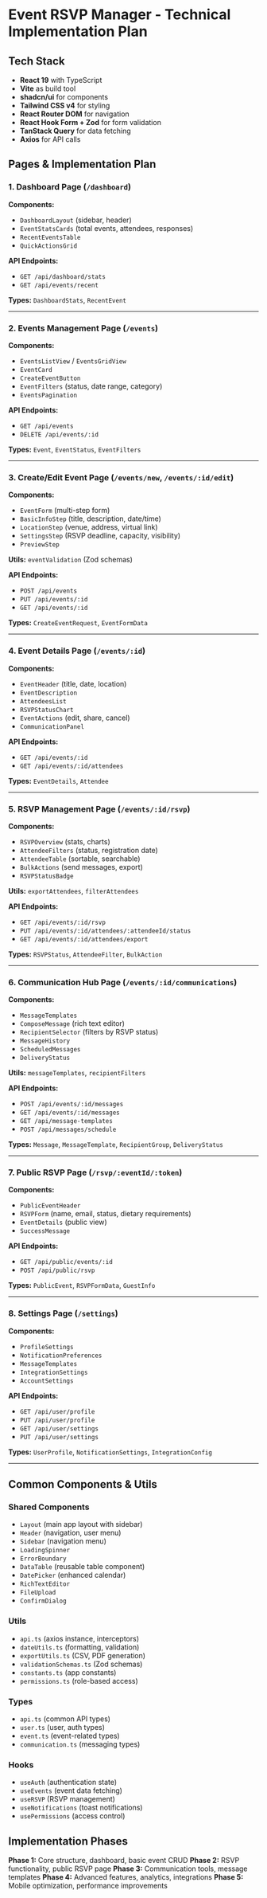 # Event RSVP Manager - Technical Implementation Plan

## Tech Stack

- **React 19** with TypeScript
- **Vite** as build tool
- **shadcn/ui** for components
- **Tailwind CSS v4** for styling
- **React Router DOM** for navigation
- **React Hook Form + Zod** for form validation
- **TanStack Query** for data fetching
- **Axios** for API calls

## Pages & Implementation Plan

### 1. Dashboard Page (`/dashboard`)

**Components:**

- `DashboardLayout` (sidebar, header)
- `EventStatsCards` (total events, attendees, responses)
- `RecentEventsTable`
- `QuickActionsGrid`

**API Endpoints:**

- `GET /api/dashboard/stats`
- `GET /api/events/recent`

**Types:** `DashboardStats`, `RecentEvent`

---

### 2. Events Management Page (`/events`)

**Components:**

- `EventsListView` / `EventsGridView`
- `EventCard`
- `CreateEventButton`
- `EventFilters` (status, date range, category)
- `EventsPagination`

**API Endpoints:**

- `GET /api/events`
- `DELETE /api/events/:id`

**Types:** `Event`, `EventStatus`, `EventFilters`

---

### 3. Create/Edit Event Page (`/events/new`, `/events/:id/edit`)

**Components:**

- `EventForm` (multi-step form)
- `BasicInfoStep` (title, description, date/time)
- `LocationStep` (venue, address, virtual link)
- `SettingsStep` (RSVP deadline, capacity, visibility)
- `PreviewStep`

**Utils:** `eventValidation` (Zod schemas)

**API Endpoints:**

- `POST /api/events`
- `PUT /api/events/:id`
- `GET /api/events/:id`

**Types:** `CreateEventRequest`, `EventFormData`

---

### 4. Event Details Page (`/events/:id`)

**Components:**

- `EventHeader` (title, date, location)
- `EventDescription`
- `AttendeesList`
- `RSVPStatusChart`
- `EventActions` (edit, share, cancel)
- `CommunicationPanel`

**API Endpoints:**

- `GET /api/events/:id`
- `GET /api/events/:id/attendees`

**Types:** `EventDetails`, `Attendee`

---

### 5. RSVP Management Page (`/events/:id/rsvp`)

**Components:**

- `RSVPOverview` (stats, charts)
- `AttendeeFilters` (status, registration date)
- `AttendeeTable` (sortable, searchable)
- `BulkActions` (send messages, export)
- `RSVPStatusBadge`

**Utils:** `exportAttendees`, `filterAttendees`

**API Endpoints:**

- `GET /api/events/:id/rsvp`
- `PUT /api/events/:id/attendees/:attendeeId/status`
- `GET /api/events/:id/attendees/export`

**Types:** `RSVPStatus`, `AttendeeFilter`, `BulkAction`

---

### 6. Communication Hub Page (`/events/:id/communications`)

**Components:**

- `MessageTemplates`
- `ComposeMessage` (rich text editor)
- `RecipientSelector` (filters by RSVP status)
- `MessageHistory`
- `ScheduledMessages`
- `DeliveryStatus`

**Utils:** `messageTemplates`, `recipientFilters`

**API Endpoints:**

- `POST /api/events/:id/messages`
- `GET /api/events/:id/messages`
- `GET /api/message-templates`
- `POST /api/messages/schedule`

**Types:** `Message`, `MessageTemplate`, `RecipientGroup`, `DeliveryStatus`

---

### 7. Public RSVP Page (`/rsvp/:eventId/:token`)

**Components:**

- `PublicEventHeader`
- `RSVPForm` (name, email, status, dietary requirements)
- `EventDetails` (public view)
- `SuccessMessage`

**API Endpoints:**

- `GET /api/public/events/:id`
- `POST /api/public/rsvp`

**Types:** `PublicEvent`, `RSVPFormData`, `GuestInfo`

---

### 8. Settings Page (`/settings`)

**Components:**

- `ProfileSettings`
- `NotificationPreferences`
- `MessageTemplates`
- `IntegrationSettings`
- `AccountSettings`

**API Endpoints:**

- `GET /api/user/profile`
- `PUT /api/user/profile`
- `GET /api/user/settings`
- `PUT /api/user/settings`

**Types:** `UserProfile`, `NotificationSettings`, `IntegrationConfig`

---

## Common Components & Utils

### Shared Components

- `Layout` (main app layout with sidebar)
- `Header` (navigation, user menu)
- `Sidebar` (navigation menu)
- `LoadingSpinner`
- `ErrorBoundary`
- `DataTable` (reusable table component)
- `DatePicker` (enhanced calendar)
- `RichTextEditor`
- `FileUpload`
- `ConfirmDialog`

### Utils

- `api.ts` (axios instance, interceptors)
- `dateUtils.ts` (formatting, validation)
- `exportUtils.ts` (CSV, PDF generation)
- `validationSchemas.ts` (Zod schemas)
- `constants.ts` (app constants)
- `permissions.ts` (role-based access)

### Types

- `api.ts` (common API types)
- `user.ts` (user, auth types)
- `event.ts` (event-related types)
- `communication.ts` (messaging types)

### Hooks

- `useAuth` (authentication state)
- `useEvents` (event data fetching)
- `useRSVP` (RSVP management)
- `useNotifications` (toast notifications)
- `usePermissions` (access control)

## Implementation Phases

**Phase 1:** Core structure, dashboard, basic event CRUD
**Phase 2:** RSVP functionality, public RSVP page
**Phase 3:** Communication tools, message templates
**Phase 4:** Advanced features, analytics, integrations
**Phase 5:** Mobile optimization, performance improvements
